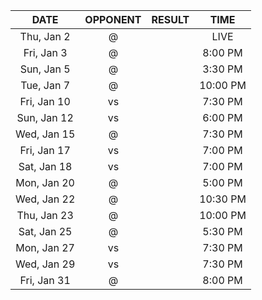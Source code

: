 |    DATE     |        OPPONENT         |  RESULT  |   TIME   |
|:-----------:|:-----------------------:|:--------:|:--------:|
| Thu, Jan 2  |  @ [](/r/timberwolves)  |          |   LIVE   |
| Fri, Jan 3  |    @ [](/r/rockets)     |          | 8:00 PM  |
| Sun, Jan 5  |    @ [](/r/thunder)     |          | 3:30 PM  |
| Tue, Jan 7  | @ [](/r/denvernuggets)  |          | 10:00 PM |
| Fri, Jan 10 |     vs [](/r/kings)     |          | 7:30 PM  |
| Sun, Jan 12 | vs [](/r/nolapelicans)  |          | 6:00 PM  |
| Wed, Jan 15 | @ [](/r/torontoraptors) |          | 7:30 PM  |
| Fri, Jan 17 | vs [](/r/orlandomagic)  |          | 7:00 PM  |
| Sat, Jan 18 | vs [](/r/atlantahawks)  |          | 7:00 PM  |
| Mon, Jan 20 |    @ [](/r/warriors)    |          | 5:00 PM  |
| Wed, Jan 22 |   @ [](/r/laclippers)   |          | 10:30 PM |
| Thu, Jan 23 |     @ [](/r/lakers)     |          | 10:00 PM |
| Sat, Jan 25 |   @ [](/r/mavericks)    |          | 5:30 PM  |
| Mon, Jan 27 |    vs [](/r/rockets)    |          | 7:30 PM  |
| Wed, Jan 29 | vs [](/r/chicagobulls)  |          | 7:30 PM  |
| Fri, Jan 31 |  @ [](/r/nolapelicans)  |          | 8:00 PM  |